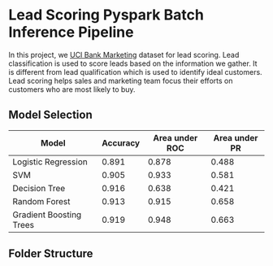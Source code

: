 # Lead Scoring Pyspark Batch Inference Pipeline
In this project, we [UCI Bank Marketing](https://archive.ics.uci.edu/ml/datasets/Bank+Marketing) dataset for lead scoring. Lead classification is used to score leads based on the information we gather. It is different from lead qualification which is used to identify ideal customers. Lead scoring helps sales and marketing team focus their efforts on customers who are most likely to buy.

## Model Selection
| **Model**               | **Accuracy** | **Area under ROC** | **Area under PR** |
|-------------------------|--------------|--------------------|-------------------|
| Logistic Regression     | 0.891        | 0.878              | 0.488             |
| SVM                     | 0.905        | 0.933              | 0.581             |
| Decision Tree           | 0.916        | 0.638              | 0.421             |
| Random Forest           | 0.913        | 0.915              | 0.658             |
| Gradient Boosting Trees | 0.919        | 0.948              | 0.663             |

## Folder Structure


